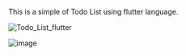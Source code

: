 This is a simple of Todo List using flutter language.

![Todo_List_flutter](https://github.com/user-attachments/assets/05f4984d-d521-4e79-8ae3-5c31ddf4e6aa)





![image](https://github.com/user-attachments/assets/e1454c32-c6f4-463f-8b16-d4d76680d3b9)
